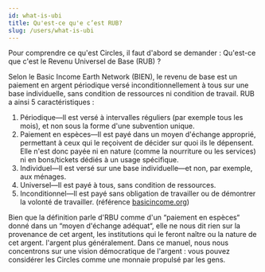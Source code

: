 ```yaml
---
id: what-is-ubi
title: Qu'est-ce qu'e c’est RUB?
slug: /users/what-is-ubi
---
```


Pour comprendre ce qu'est Circles, il faut d'abord se demander : Qu'est-ce que c'est le Revenu Universel de Base (RUB) ?

Selon le Basic Income Earth Network (BIEN), le revenu de base est un paiement en argent périodique versé inconditionnellement à tous sur une base individuelle, sans condition de ressources ni condition de travail. RUB a ainsi 5 caractéristiques :

1. Périodique—Il est versé à intervalles réguliers (par exemple tous les mois), et non sous la forme d'une subvention unique.
2. Paiement en espèces—Il est payé dans un moyen d'échange approprié, permettant à ceux qui le reçoivent de décider sur quoi ils le dépensent. Elle n'est donc payée ni en nature (comme la nourriture ou les services) ni en bons/tickets dédiés à un usage spécifique.
3. Individuel—Il est versé sur une base individuelle—et non, par exemple, aux ménages.
4. Universel—Il est payé à tous, sans condition de ressources.
5. Inconditionnel—Il est payé sans obligation de travailler ou de démontrer la volonté de travailler. (référence [basicincome.org](https://basicincome.org))

Bien que la définition parle d'RBU comme d'un “paiement en espèces“ donné dans un “moyen d'échange adéquat“, elle ne nous dit rien sur la provenance de cet argent, les institutions qui le feront naître ou la nature de cet argent. l'argent plus généralement. Dans ce manuel, nous nous concentrons sur une vision démocratique de l'argent : vous pouvez considérer les Circles comme une monnaie propulsé par les gens.
